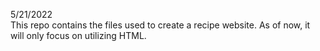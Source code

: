 5/21/2022<br>
This repo contains the files used to create a recipe website. As of now,
it will only focus on utilizing HTML.